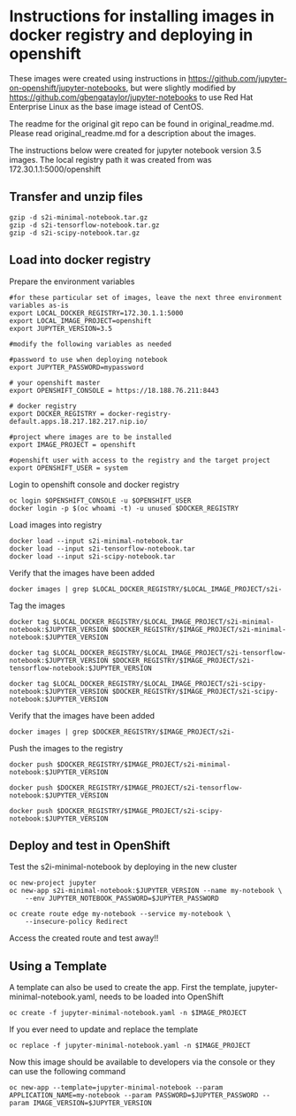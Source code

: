 
Instructions for installing images in docker registry and deploying in openshift
================================================================================
These images were  created using instructions in https://github.com/jupyter-on-openshift/jupyter-notebooks, but were slightly modified by https://github.com/gbengataylor/jupyter-notebooks to use Red Hat Enterprise Linux as the base image istead of CentOS.

The readme for the original git repo can be found in original_readme.md. Please read original_readme.md for a description about the images. 

The instructions below were created for jupyter notebook version 3.5 images. The local registry path it was created from was 172.30.1.1:5000/openshift

Transfer and unzip files
------------------------

```
gzip -d s2i-minimal-notebook.tar.gz
gzip -d s2i-tensorflow-notebook.tar.gz
gzip -d s2i-scipy-notebook.tar.gz
```

Load into docker registry
-------------------------
Prepare the environment variables

```
#for these particular set of images, leave the next three environment variables as-is
export LOCAL_DOCKER_REGISTRY=172.30.1.1:5000
export LOCAL_IMAGE_PROJECT=openshift
export JUPYTER_VERSION=3.5

#modify the following variables as needed

#password to use when deploying notebook
export JUPYTER_PASSWORD=mypassword

# your openshift master
export OPENSHIFT_CONSOLE = https://18.188.76.211:8443 

# docker registry
export DOCKER_REGISTRY = docker-registry-default.apps.18.217.182.217.nip.io/ 

#project where images are to be installed
export IMAGE_PROJECT = openshift 

#openshift user with access to the registry and the target project
export OPENSHIFT_USER = system 
```

Login to openshift console and docker registry
```
oc login $OPENSHIFT_CONSOLE -u $OPENSHIFT_USER
docker login -p $(oc whoami -t) -u unused $DOCKER_REGISTRY
```

Load images into registry
```
docker load --input s2i-minimal-notebook.tar
docker load --input s2i-tensorflow-notebook.tar
docker load --input s2i-scipy-notebook.tar
```

Verify that the images have been added
```
docker images | grep $LOCAL_DOCKER_REGISTRY/$LOCAL_IMAGE_PROJECT/s2i-
```

Tag the images
```
docker tag $LOCAL_DOCKER_REGISTRY/$LOCAL_IMAGE_PROJECT/s2i-minimal-notebook:$JUPYTER_VERSION $DOCKER_REGISTRY/$IMAGE_PROJECT/s2i-minimal-notebook:$JUPYTER_VERSION

docker tag $LOCAL_DOCKER_REGISTRY/$LOCAL_IMAGE_PROJECT/s2i-tensorflow-notebook:$JUPYTER_VERSION $DOCKER_REGISTRY/$IMAGE_PROJECT/s2i-tensorflow-notebook:$JUPYTER_VERSION

docker tag $LOCAL_DOCKER_REGISTRY/$LOCAL_IMAGE_PROJECT/s2i-scipy-notebook:$JUPYTER_VERSION $DOCKER_REGISTRY/$IMAGE_PROJECT/s2i-scipy-notebook:$JUPYTER_VERSION
```

Verify that the images have been added
```
docker images | grep $DOCKER_REGISTRY/$IMAGE_PROJECT/s2i-
```

Push the images to the registry
```
docker push $DOCKER_REGISTRY/$IMAGE_PROJECT/s2i-minimal-notebook:$JUPYTER_VERSION

docker push $DOCKER_REGISTRY/$IMAGE_PROJECT/s2i-tensorflow-notebook:$JUPYTER_VERSION

docker push $DOCKER_REGISTRY/$IMAGE_PROJECT/s2i-scipy-notebook:$JUPYTER_VERSION
```


Deploy and test in OpenShift
----------------------------
Test the s2i-minimal-notebook by deploying in the new cluster
```
oc new-project jupyter
oc new-app s2i-minimal-notebook:$JUPYTER_VERSION --name my-notebook \
    --env JUPYTER_NOTEBOOK_PASSWORD=$JUPYTER_PASSWORD

oc create route edge my-notebook --service my-notebook \
    --insecure-policy Redirect
```

Access the created route and test away!!

Using a Template
----------------
A template can also be used to create the app. First the template, jupyter-minimal-notebook.yaml, needs to be loaded into OpenShift

```
oc create -f jupyter-minimal-notebook.yaml -n $IMAGE_PROJECT
```

If you ever need to update and replace the template
```
oc replace -f jupyter-minimal-notebook.yaml -n $IMAGE_PROJECT
```

Now this image should be available to developers via the console or they can use the following command
```
oc new-app --template=jupyter-minimal-notebook --param APPLICATION_NAME=my-notebook --param PASSWORD=$JUPYTER_PASSWORD --param IMAGE_VERSION=$JUPYTER_VERSION
```



